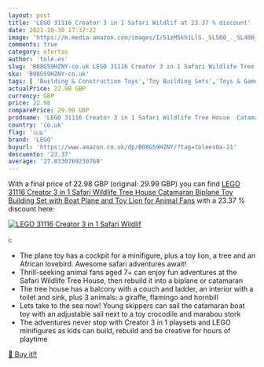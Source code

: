 ```yaml
---
layout: post
title: 'LEGO 31116 Creator 3 in 1 Safari Wildlif at 23.37 % discount'
date: 2021-10-30 17:37:22
image: 'https://m.media-amazon.com/images/I/51zM5kh1LlS._SL500_._SL400_.jpg'
comments: true
category: ofertas
author: 'tole.es'
slug: 'B08G59HZNY-co.uk LEGO 31116 Creator 3 in 1 Safari Wildlife Tree House...'
sku: 'B08G59HZNY-co.uk'
tags: [ 'Building & Construction Toys','Toy Building Sets','Toys & Games','Toys Store','lego', ]
actualPrice: 22.98 GBP
currency: GBP
price: 22.98
comparePrice: 29.99 GBP
prodname: 'LEGO 31116 Creator 3 in 1 Safari Wildlife Tree House  Catamaran  Biplane Toy  Building Set with Boat  Plane and Toy Lion for Animal Fans'
country: 'co.uk'
flag: '🇬🇧'
brand: 'LEGO'
buyurl: 'https://www.amazon.co.uk/dp/B08G59HZNY/?tag=tolees0a-21'
descuento: '23.37'
average: '27.8330769230769'
---
```


With a final price of 22.98 GBP (original: 29.99 GBP) you can find [LEGO 31116 Creator 3 in 1 Safari Wildlife Tree House  Catamaran  Biplane Toy  Building Set with Boat  Plane and Toy Lion for Animal Fans](https://www.amazon.co.uk/dp/B08G59HZNY/?tag=tolees0a-21) with a  23.37 % discount here:

[![LEGO 31116 Creator 3 in 1 Safari Wildlif](https://m.media-amazon.com/images/I/51zM5kh1LlS._SL500_._SL400_.jpg)](https://www.amazon.co.uk/dp/B08G59HZNY/?tag=tolees0a-21)

ℹ️:

- The plane toy has a cockpit for a minifigure, plus a toy lion, a tree and an African lovebird. Awesome safari adventures await!
- Thrill-seeking animal fans aged 7+ can enjoy fun adventures at the Safari Wildlife Tree House, then rebuild it into a biplane or catamaran
- The tree house has a balcony with a couch and ladder, an interior with a toilet and sink, plus 3 animals: a giraffe, flamingo and hornbill
- Lets take to the sea now! Young skippers can sail the catamaran boat toy with an adjustable sail next to a toy crocodile and marabou stork
- The adventures never stop with Creator 3 in 1 playsets and LEGO minifigures as kids can build, rebuild and be creative for hours of playtime

[🛒 Buy it!!](https://www.amazon.co.uk/dp/B08G59HZNY/?tag=tolees0a-21)
